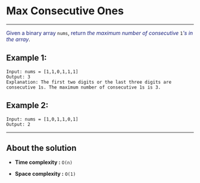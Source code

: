 # Max Consecutive Ones

---

<font color="#1a237e"> Given a binary array </font> `nums`, <font color="#1a237e">return _the maximum number of consecutive_</font> `1`<font color="#1a237e">_'s in the array_</font>.

## Example 1:

```
Input: nums = [1,1,0,1,1,1]
Output: 3
Explanation: The first two digits or the last three digits are consecutive 1s. The maximum number of consecutive 1s is 3.
```

## Example 2:

```
Input: nums = [1,0,1,1,0,1]
Output: 2
```

---

## About the solution

- **Time complexity :** `O(n)`

- **Space complexity :** `O(1)`
